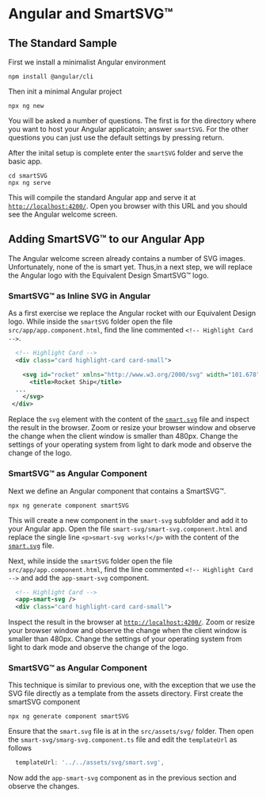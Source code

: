 # Angular and SmartSVG:tm:

## The Standard Sample

First we install a minimalist Angular environment

``` shell
npm install @angular/cli
```

Then init a minimal Angular project

``` shell
npx ng new
```

You will be asked a number of questions. The first is for the directory where
you want to host your Angular applicatoin; answer `smartSVG`. For the other
questions you can just use the default settings by pressing return.

After the inital setup is complete enter the `smartSVG` folder and serve the basic app.

``` shell
cd smartSVG
npx ng serve
```

This will compile the standard Angular app and serve it at
[`http://localhost:4200/`](http://localhost:4200/). Open you browser with this
URL and you should see the Angular welcome screen.


## Adding SmartSVG:tm: to our Angular App

The Angular welcome screen already contains a number of SVG images.
Unfortunately, none of the is smart yet. Thus,in a next step, we will replace
the Angular logo with the Equivalent Design SmartSVG:tm: logo.

### SmartSVG:tm: as Inline SVG in Angular

As a first exercise we replace the Angular rocket with our Equivalent Design
logo. While inside the `smartSVG` folder open the file
`src/app/app.component.html`, find the line commented `<!-- Highlight Card -->`.

``` xml
  <!-- Highlight Card -->
  <div class="card highlight-card card-small">

    <svg id="rocket" xmlns="http://www.w3.org/2000/svg" width="101.678" height="101.678" viewBox="0 0 101.678 101.678">
      <title>Rocket Ship</title>
  ...
    </svg>
 </div>
```

Replace the `svg` element with the content of the [`smart.svg`](./smartSVG/src/assets/svg/smart.svg)
file and inspect the result in the browser. Zoom or resize your browser window
and observe the change when the client window is smaller than 480px.  Change the
settings of your operating system from light to dark mode and observe the change
of the logo.


### SmartSVG:tm: as Angular Component

Next we define an Angular component that contains a SmartSVG:tm:.

``` shell
npx ng generate component smartSVG
```

This will create a new component in the `smart-svg` subfolder and add it to your
Angular app. Open the file `smart-svg/smart-svg.component.html` and replace the
single line `<p>smart-svg works!</p>` with the content of the
[`smart.svg`](./smartSVG/src/assets/svg/smart.svg) file.

Next, while inside the `smartSVG` folder open the file
`src/app/app.component.html`, find the line commented `<!-- Highlight Card -->`
and add the `app-smart-svg` component.

``` XML
  <!-- Highlight Card -->
  <app-smart-svg />
  <div class="card highlight-card card-small">
```

Inspect the result in the browser at
[`http://localhost:4200/`](http://localhost:4200/). Zoom or resize your browser
window and observe the change when the client window is smaller than 480px.
Change the settings of your operating system from light to dark mode and observe
the change of the logo.

### SmartSVG:tm: as Angular Component

This technique is similar to previous one, with the exception that we use the
SVG file directly as a template from the assets directory. First create the
smartSVG component

``` shell
npx ng generate component smartSVG
```

Ensure that the `smart.svg` file is at in the `src/assets/svg/` folder.  Then
open the `smart-svg/smarg-svg.component.ts` file and edit the `templateUrl` as
follows

``` JavaScript
  templateUrl: '../../assets/svg/smart.svg',
```

Now add the `app-smart-svg` component as in the previous section and observe the
changes.
